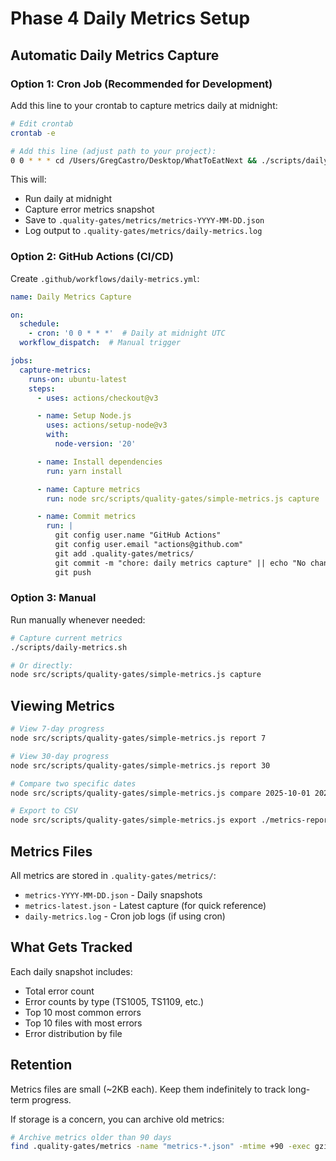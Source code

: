 # Phase 4 Daily Metrics Setup

## Automatic Daily Metrics Capture

### Option 1: Cron Job (Recommended for Development)

Add this line to your crontab to capture metrics daily at midnight:

```bash
# Edit crontab
crontab -e

# Add this line (adjust path to your project):
0 0 * * * cd /Users/GregCastro/Desktop/WhatToEatNext && ./scripts/daily-metrics.sh >> .quality-gates/metrics/daily-metrics.log 2>&1
```

This will:
- Run daily at midnight
- Capture error metrics snapshot
- Save to `.quality-gates/metrics/metrics-YYYY-MM-DD.json`
- Log output to `.quality-gates/metrics/daily-metrics.log`

### Option 2: GitHub Actions (CI/CD)

Create `.github/workflows/daily-metrics.yml`:

```yaml
name: Daily Metrics Capture

on:
  schedule:
    - cron: '0 0 * * *'  # Daily at midnight UTC
  workflow_dispatch:  # Manual trigger

jobs:
  capture-metrics:
    runs-on: ubuntu-latest
    steps:
      - uses: actions/checkout@v3

      - name: Setup Node.js
        uses: actions/setup-node@v3
        with:
          node-version: '20'

      - name: Install dependencies
        run: yarn install

      - name: Capture metrics
        run: node src/scripts/quality-gates/simple-metrics.js capture

      - name: Commit metrics
        run: |
          git config user.name "GitHub Actions"
          git config user.email "actions@github.com"
          git add .quality-gates/metrics/
          git commit -m "chore: daily metrics capture" || echo "No changes"
          git push
```

### Option 3: Manual

Run manually whenever needed:

```bash
# Capture current metrics
./scripts/daily-metrics.sh

# Or directly:
node src/scripts/quality-gates/simple-metrics.js capture
```

## Viewing Metrics

```bash
# View 7-day progress
node src/scripts/quality-gates/simple-metrics.js report 7

# View 30-day progress
node src/scripts/quality-gates/simple-metrics.js report 30

# Compare two specific dates
node src/scripts/quality-gates/simple-metrics.js compare 2025-10-01 2025-10-09

# Export to CSV
node src/scripts/quality-gates/simple-metrics.js export ./metrics-report.csv
```

## Metrics Files

All metrics are stored in `.quality-gates/metrics/`:

- `metrics-YYYY-MM-DD.json` - Daily snapshots
- `metrics-latest.json` - Latest capture (for quick reference)
- `daily-metrics.log` - Cron job logs (if using cron)

## What Gets Tracked

Each daily snapshot includes:

- Total error count
- Error counts by type (TS1005, TS1109, etc.)
- Top 10 most common errors
- Top 10 files with most errors
- Error distribution by file

## Retention

Metrics files are small (~2KB each). Keep them indefinitely to track long-term progress.

If storage is a concern, you can archive old metrics:

```bash
# Archive metrics older than 90 days
find .quality-gates/metrics -name "metrics-*.json" -mtime +90 -exec gzip {} \;
```
